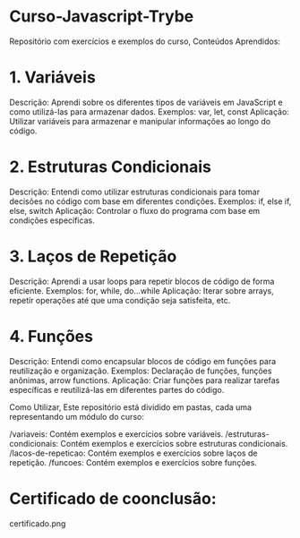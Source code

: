 # Curso-Javascript-Trybe

Repositório com exercícios e exemplos do curso, Conteúdos Aprendidos:  

# 1. Variáveis
Descrição: Aprendi sobre os diferentes tipos de variáveis em JavaScript e como utilizá-las para armazenar dados.
Exemplos: var, let, const
Aplicação: Utilizar variáveis para armazenar e manipular informações ao longo do código.

# 2. Estruturas Condicionais
Descrição: Entendi como utilizar estruturas condicionais para tomar decisões no código com base em diferentes condições.
Exemplos: if, else if, else, switch
Aplicação: Controlar o fluxo do programa com base em condições específicas.  

# 3. Laços de Repetição
Descrição: Aprendi a usar loops para repetir blocos de código de forma eficiente.
Exemplos: for, while, do...while
Aplicação: Iterar sobre arrays, repetir operações até que uma condição seja satisfeita, etc.  

# 4. Funções
Descrição: Entendi como encapsular blocos de código em funções para reutilização e organização.
Exemplos: Declaração de funções, funções anônimas, arrow functions.
Aplicação: Criar funções para realizar tarefas específicas e reutilizá-las em diferentes partes do código.

Como Utilizar, Este repositório está dividido em pastas, cada uma representando um módulo do curso:

/variaveis: Contém exemplos e exercícios sobre variáveis.
/estruturas-condicionais: Contém exemplos e exercícios sobre estruturas condicionais.
/lacos-de-repeticao: Contém exemplos e exercícios sobre laços de repetição.
/funcoes: Contém exemplos e exercícios sobre funções.

# Certificado de coonclusão:    

certificado.png

